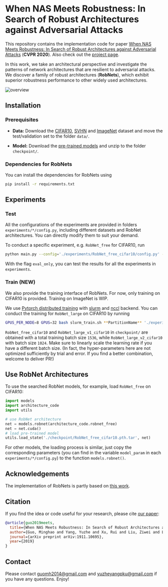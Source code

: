 # When NAS Meets Robustness: In Search of Robust Architectures against Adversarial Attacks 
This repository contains the implementation code for paper [When NAS Meets Robustness: In Search of Robust Architectures against Adversarial Attacks](https://arxiv.org/abs/1911.10695) (__CVPR 2020__). Also check out the [project page](http://www.mit.edu/~yuzhe/robnets.html).

In this work, we take an architectural perspective and investigate the patterns of network architectures that are resilient to adversarial attacks. We discover a family of robust architectures (__RobNets__), which exhibit superior robustness performance to other widely used architectures.

![overview](assets/robnets.png)

## Installation

### Prerequisites
- __Data:__ Download the [CIFAR10](https://www.cs.toronto.edu/~kriz/cifar.html), [SVHN](http://ufldl.stanford.edu/housenumbers/) and [ImageNet](http://image-net.org/download) dataset and move the test/validation set to the folder `data/`.

- __Model:__ Download the [pre-trained models](https://drive.google.com/file/d/1h2JLcumQgS296Su950ZEtiJrEgxWzxfP/view?usp=sharing) and unzip to the folder `checkpoint/`.


### Dependencies for RobNets 
You can install the dependencies for RobNets using
```bash
pip install -r requirements.txt
```


## Experiments

### Test

All the configurations of the experiments are provided in folders `experiments/*/config.py`, including different datasets and RobNet architectures. You can directly modify them to suit your demand.

To conduct a specific experiment, e.g. `RobNet_free` for CIFAR10, run
```bash
python main.py --config='./experiments/RobNet_free_cifar10/config.py' --eval_only
```
With the flag `eval_only`, you can test the results for all the experiments in `experiments`.

### Train (NEW)

We also provide the training interface of RobNets. For now, only training on CIFAR10 is provided. Training on ImageNet is WIP. 

We use [Pytorch distributed training](https://pytorch.org/tutorials/intermediate/ddp_tutorial.html) with [slurm](https://slurm.schedmd.com/tutorials.html) and [nccl](https://docs.nvidia.com/deeplearning/nccl/user-guide/docs/overview.html) backend. You can conduct the training for `RobNet_large` on CIFAR10 by running
```bash
GPUS_PER_NODE=8 GPUS=32 bash slurm_train.sh **PartitionName** './experiments/RobNet_large_cifar10/config.py'
```

`RobNet_free_cifar10` and `RobNet_large_v1_cifar10` in `checkpoint/` are obtained with a total training batch size `1536`, while `RobNet_large_v2_cifar10` with batch size `1024`. Make sure to linearly scale the learning rate if you have a different batch size. (In fact, the hyper-parameters here are not optimized sufficiently by trial and error. If you find a better combination, welcome to deliver PR!)

## Use RobNet Architectures
To use the searched RobNet models, for example, load `RobNet_free` on CIFAR10:
```python
import models
import architecture_code
import utils

# use RobNet architecture
net = models.robnet(architecture_code.robnet_free)
net = net.cuda()
# load pre-trained model
utils.load_state('./checkpoint/RobNet_free_cifar10.pth.tar', net)
```
For other models, the loading process is similar, just copy the corresponding parameters (you can find in the variable `model_param` in each `experiments/*/config.py`) to the function `models.robnet()`.


## Acknowledgements
The implementation of RobNets is partly based on [this work](https://github.com/quark0/darts).


## Citation
If you find the idea or code useful for your research, please cite [our paper](https://arxiv.org/abs/1911.10695):
```bib
@article{guo2019meets,
  title={When NAS Meets Robustness: In Search of Robust Architectures against Adversarial Attacks},
  author={Guo, Minghao and Yang, Yuzhe and Xu, Rui and Liu, Ziwei and Lin, Dahua},
  journal={arXiv preprint arXiv:1911.10695},
  year={2019}
}
```


## Contact
Please contact guomh2014@gmail.com and yuzheyangpku@gmail.com if you have any questions. Enjoy!
